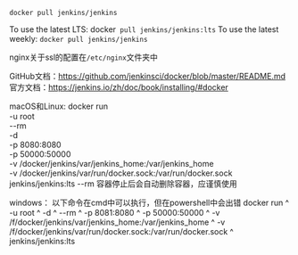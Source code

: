 `docker pull jenkins/jenkins`

To use the latest LTS: docker` pull jenkins/jenkins:lts`
To use the latest weekly: `docker pull jenkins/jenkins`

nginx关于ssl的配置在`/etc/nginx`文件夹中

GitHub文档：https://github.com/jenkinsci/docker/blob/master/README.md
官方文档：https://jenkins.io/zh/doc/book/installing/#docker

macOS和Linux:
docker run \
-u root \
--rm \
-d \
-p 8080:8080 \
-p 50000:50000 \
-v /docker/jenkins/var/jenkins_home:/var/jenkins_home \
-v /docker/jenkins/var/run/docker.sock:/var/run/docker.sock \
jenkins/jenkins:lts
--rm 容器停止后会自动删除容器，应谨慎使用

windows：
以下命令在cmd中可以执行，但在powershell中会出错
docker run ^
-u root ^
-d ^
--rm ^
-p 8081:8080 ^
-p 50000:50000 ^
-v /f/docker/jenkins/var/jenkins_home:/var/jenkins_home ^
-v /f/docker/jenkins/var/run/docker.sock:/var/run/docker.sock ^
jenkins/jenkins:lts